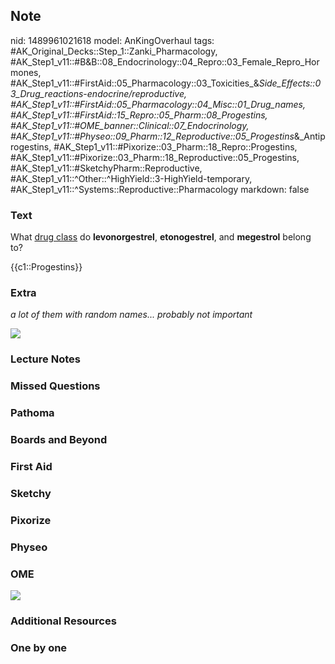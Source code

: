 ## Note
nid: 1489961021618
model: AnKingOverhaul
tags: #AK_Original_Decks::Step_1::Zanki_Pharmacology, #AK_Step1_v11::#B&B::08_Endocrinology::04_Repro::03_Female_Repro_Hormones, #AK_Step1_v11::#FirstAid::05_Pharmacology::03_Toxicities_&_Side_Effects::03_Drug_reactions_-_endocrine/reproductive, #AK_Step1_v11::#FirstAid::05_Pharmacology::04_Misc::01_Drug_names, #AK_Step1_v11::#FirstAid::15_Repro::05_Pharm::08_Progestins, #AK_Step1_v11::#OME_banner::Clinical::07_Endocrinology, #AK_Step1_v11::#Physeo::09_Pharm::12_Reproductive::05_Progestins_&_Antiprogestins, #AK_Step1_v11::#Pixorize::03_Pharm::18_Repro::Progestins, #AK_Step1_v11::#Pixorize::03_Pharm::18_Reproductive::05_Progestins, #AK_Step1_v11::#SketchyPharm::Reproductive, #AK_Step1_v11::^Other::^HighYield::3-HighYield-temporary, #AK_Step1_v11::^Systems::Reproductive::Pharmacology
markdown: false

### Text
What <u>drug class</u> do <b>levonorgestrel</b>,
<b>etonogestrel</b>, and <b>megestrol</b> belong to?
<div>
  {{c1::Progestins}}
</div>

### Extra
<i>a lot of them with random names... probably not important</i>
<div>
  <i><img src="paste-293002668933307.jpg"></i>
</div>

### Lecture Notes


### Missed Questions


### Pathoma


### Boards and Beyond


### First Aid


### Sketchy


### Pixorize


### Physeo


### OME
<div class="ome-widget">
  <a href=
  "https://onlinemeded.org/spa/endocrinology?ref=anki"><img src=
  "_OME_AnkiFlashcards_Topic_4.png"></a>
</div>

### Additional Resources


### One by one


